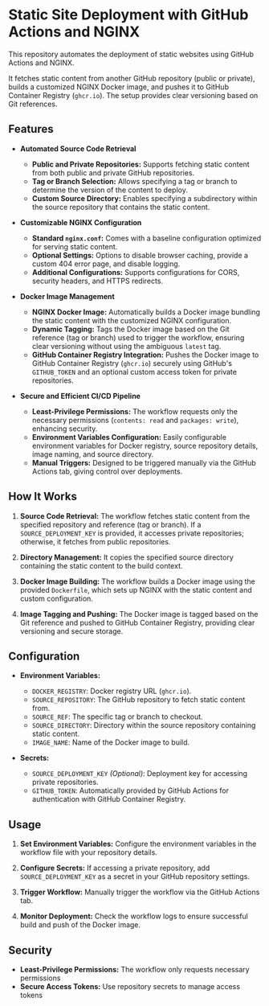 # Static Site Deployment with GitHub Actions and NGINX

This repository automates the deployment of static websites using GitHub Actions and NGINX. 

It fetches static content from another GitHub repository (public or private), builds a customized NGINX Docker image, and pushes it to GitHub Container Registry (`ghcr.io`). The setup provides clear versioning based on Git references.

## Features

- **Automated Source Code Retrieval**
  - **Public and Private Repositories:** Supports fetching static content from both public and private GitHub repositories.
  - **Tag or Branch Selection:** Allows specifying a tag or branch to determine the version of the content to deploy.
  - **Custom Source Directory:** Enables specifying a subdirectory within the source repository that contains the static content.

- **Customizable NGINX Configuration**
  - **Standard `nginx.conf`:** Comes with a baseline configuration optimized for serving static content.
  - **Optional Settings:** Options to disable browser caching, provide a custom 404 error page, and disable logging.
  - **Additional Configurations:** Supports configurations for CORS, security headers, and HTTPS redirects.

- **Docker Image Management**
  - **NGINX Docker Image:** Automatically builds a Docker image bundling the static content with the customized NGINX configuration.
  - **Dynamic Tagging:** Tags the Docker image based on the Git reference (tag or branch) used to trigger the workflow, ensuring clear versioning without using the ambiguous `latest` tag.
  - **GitHub Container Registry Integration:** Pushes the Docker image to GitHub Container Registry (`ghcr.io`) securely using GitHub's `GITHUB_TOKEN` and an optional custom access token for private repositories.

- **Secure and Efficient CI/CD Pipeline**
  - **Least-Privilege Permissions:** The workflow requests only the necessary permissions (`contents: read` and `packages: write`), enhancing security.
  - **Environment Variables Configuration:** Easily configurable environment variables for Docker registry, source repository details, image naming, and source directory.
  - **Manual Triggers:** Designed to be triggered manually via the GitHub Actions tab, giving control over deployments.

## How It Works

1. **Source Code Retrieval:** The workflow fetches static content from the specified repository and reference (tag or branch). If a `SOURCE_DEPLOYMENT_KEY` is provided, it accesses private repositories; otherwise, it fetches from public repositories.

2. **Directory Management:** It copies the specified source directory containing the static content to the build context.

3. **Docker Image Building:** The workflow builds a Docker image using the provided `Dockerfile`, which sets up NGINX with the static content and custom configuration.

4. **Image Tagging and Pushing:** The Docker image is tagged based on the Git reference and pushed to GitHub Container Registry, providing clear versioning and secure storage.

## Configuration

- **Environment Variables:**
  - `DOCKER_REGISTRY`: Docker registry URL (`ghcr.io`).
  - `SOURCE_REPOSITORY`: The GitHub repository to fetch static content from.
  - `SOURCE_REF`: The specific tag or branch to checkout.
  - `SOURCE_DIRECTORY`: Directory within the source repository containing static content.
  - `IMAGE_NAME`: Name of the Docker image to build.

- **Secrets:**
  - `SOURCE_DEPLOYMENT_KEY` *(Optional)*: Deployment key for accessing private repositories.
  - `GITHUB_TOKEN`: Automatically provided by GitHub Actions for authentication with GitHub Container Registry.

## Usage

1. **Set Environment Variables:** Configure the environment variables in the workflow file with your repository details.

2. **Configure Secrets:** If accessing a private repository, add `SOURCE_DEPLOYMENT_KEY` as a secret in your GitHub repository settings.

3. **Trigger Workflow:** Manually trigger the workflow via the GitHub Actions tab.

4. **Monitor Deployment:** Check the workflow logs to ensure successful build and push of the Docker image.

## Security

- **Least-Privilege Permissions:** The workflow only requests necessary permissions
- **Secure Access Tokens:** Use repository secrets to manage access tokens